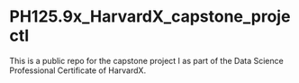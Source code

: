 # PH125.9x_HarvardX_capstone_projectI
This is a public repo for the capstone project I as part of the Data Science Professional Certificate of HarvardX.
